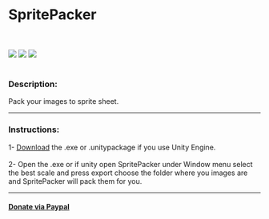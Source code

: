 <h1>SpritePacker</h1>
<br/><br/>
<a href="https://github.com/HerpProject/SpritePacker/releases/latest"><img src="https://img.shields.io/github/release/HerpProject/SpritePacker.svg?style=flat-square"></a>
<a href="https://github.com/HerpProject/SpritePacker/issues/new"><img src="https://img.shields.io/github/issues/HerpProject/SpritePacker.svg?style=flat-square"></a>
<a href="https://github.com/HerpProject/SpritePacker/graphs/traffic"><img src="https://img.shields.io/github/downloads/HerpProject/SpritePacker/total.svg?style=flat-square"></a>
<br/><br/>
<h3>Description:</h3>
Pack your images to sprite sheet.
<hr>
<h3>Instructions:</h3>
1- <a href="https://github.com/HerpProject/SpritePacker/releases/latest">Download</a> the .exe or .unitypackage if you use Unity Engine.
<br/><br/>
2- Open the .exe or if unity open SpritePacker under Window menu select the best scale and press export choose the folder where you images are and SpritePacker will pack them for you.
<hr>
<h4><a href="https://www.paypal.com/cgi-bin/webscr?cmd=_s-xclick&hosted_button_id=PNMQS5VVZA9VS">Donate via Paypal</a></h4>
